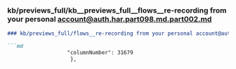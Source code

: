 ### kb/previews_full/kb__previews_full__flows__re-recording from your personal account@auth.har.part098.md.part002.md

```md
### kb/previews_full/flows__re-recording from your personal account@auth.har.part098.md (part 002)

```md
                   "columnNumber": 31679
                    },
              
```

```

```
